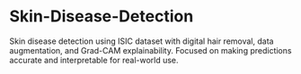 # Skin-Disease-Detection
Skin disease detection using ISIC dataset with digital hair removal, data augmentation, and Grad-CAM explainability. Focused on making predictions accurate and interpretable for real-world use.
